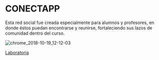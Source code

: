 # CONECTAPP 

Esta red social fue creada especialmente para  alumnos y profesores, en donde éstos puedan encontrarse y reunirse, fortaleciendo sus lazos de comunidad dentro del curso. 

![chrome_2018-10-19_12-12-03](https://user-images.githubusercontent.com/39093869/47227140-8387b980-d398-11e8-9325-91c034bb8048.png)

[Laboratoria](www.laboratoria.la)

